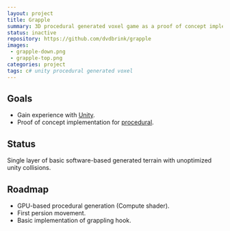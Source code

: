 ```yaml
---
layout: project
title: Grapple
summary: 3D procedural generated voxel game as a proof of concept implementation for procedural using Unity.
status: inactive
repository: https://github.com/dvdbrink/grapple
images:
 - grapple-down.png
 - grapple-top.png
categories: project
tags: c# unity procedural generated voxel
---
```


## Goals
* Gain experience with [Unity](http://unity3d.com/).
* Proof of concept implementation for [procedural](https://danielvandenbrink.com/project/procedural).

## Status
Single layer of basic software-based generated terrain with unoptimized unity collisions.

## Roadmap
* GPU-based procedural generation (Compute shader).
* First persion movement.
* Basic implementation of grappling hook.